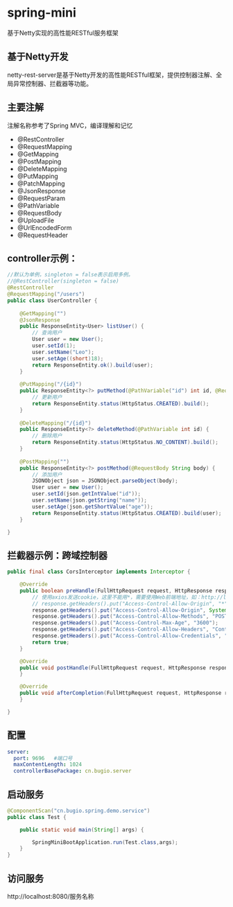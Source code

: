 # spring-mini
基于Netty实现的高性能RESTful服务框架

## 基于Netty开发
netty-rest-server是基于Netty开发的高性能RESTful框架，提供控制器注解、全局异常控制器、拦截器等功能。

## 主要注解
注解名称参考了Spring MVC，编译理解和记忆

- @RestController
- @RequestMapping
- @GetMapping
- @PostMapping
- @DeleteMapping
- @PutMapping
- @PatchMapping
- @JsonResponse
- @RequestParam
- @PathVariable
- @RequestBody
- @UploadFile
- @UrlEncodedForm
- @RequestHeader

## controller示例：
```java
//默认为单例，singleton = false表示启用多例。
//@RestController(singleton = false)
@RestController
@RequestMapping("/users")
public class UserController {
    
    @GetMapping("")
    @JsonResponse
    public ResponseEntity<User> listUser() {
        // 查询用户
        User user = new User();
        user.setId(1);
        user.setName("Leo");
        user.setAge((short)18);
        return ResponseEntity.ok().build(user);
    }
    
    @PutMapping("/{id}")
    public ResponseEntity<?> putMethod(@PathVariable("id") int id, @RequestBody String body) {
        // 更新用户
        return ResponseEntity.status(HttpStatus.CREATED).build();
    }
    
    @DeleteMapping("/{id}")
    public ResponseEntity<?> deleteMethod(@PathVariable int id) {
        // 删除用户
        return ResponseEntity.status(HttpStatus.NO_CONTENT).build();
    }
    
    @PostMapping("")
    public ResponseEntity<?> postMethod(@RequestBody String body) {
        // 添加用户
        JSONObject json = JSONObject.parseObject(body);
        User user = new User();
        user.setId(json.getIntValue("id"));
        user.setName(json.getString("name"));
        user.setAge(json.getShortValue("age"));
        return ResponseEntity.status(HttpStatus.CREATED).build(user);
    }

}
```

## 拦截器示例：跨域控制器
```java
public final class CorsInterceptor implements Interceptor {

    @Override
    public boolean preHandle(FullHttpRequest request, HttpResponse response) throws Exception {
        // 使用axios发送cookie，这里不能用*，需要使用Web前端地址，如：http://localhost:8080
        // response.getHeaders().put("Access-Control-Allow-Origin", "*");
        response.getHeaders().put("Access-Control-Allow-Origin", System.getProperty("http.origin"));
        response.getHeaders().put("Access-Control-Allow-Methods", "POST, PUT, GET, OPTIONS, DELETE, PATCH");
        response.getHeaders().put("Access-Control-Max-Age", "3600");
        response.getHeaders().put("Access-Control-Allow-Headers", "Content-Type,X-Token");
        response.getHeaders().put("Access-Control-Allow-Credentials", "true");
        return true;
    }

    @Override
    public void postHandle(FullHttpRequest request, HttpResponse response) throws Exception {
    }

    @Override
    public void afterCompletion(FullHttpRequest request, HttpResponse response) {
    }

}
```
## 配置
```yaml
server:
  port: 9696   #端口号
  maxContentLength: 1024
  controllerBasePackage: cn.bugio.server
```
## 启动服务
```java
@ComponentScan("cn.bugio.spring.demo.service")
public class Test {

    public static void main(String[] args) {

        SpringMiniBootApplication.run(Test.class,args);
    }
}
```

## 访问服务
http://localhost:8080/服务名称



